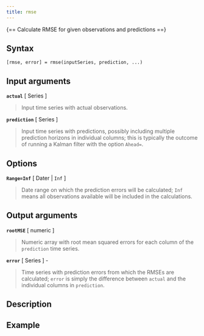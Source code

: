 ```yaml
---
title: rmse
---
```


{== Calculate RMSE for given observations and predictions ==}


## Syntax


    [rmse, error] = rmse(inputSeries, prediction, ...)


## Input arguments


__`actual`__ [ Series ] 
> 
> Input time series with actual observations.
> 

__`prediction`__ [ Series ]
> 
> Input time series with predictions, possibly including multiple
> prediction horizons in individual columns; this is typically the
> outcome of running a Kalman filter with the option `Ahead=`.
> 

## Options

__`Range=Inf`__ [ Dater | `Inf` ]
> 
> Date range on which the prediction errors will be calculated; `Inf`
> means all observations available will be included in the
> calculations.
> 

## Output arguments

__`rootMSE`__ [ numeric ]
> 
> Numeric array with root mean squared errors for each column of the
> `prediction` time series.
> 

__`error`__ [ Series ] -
> 
> Time series with prediction errors from which the RMSEs are
> calculated; `error` is simply the difference between `actual` and the
> individual columns in `prediction`.
> 

## Description


## Example


